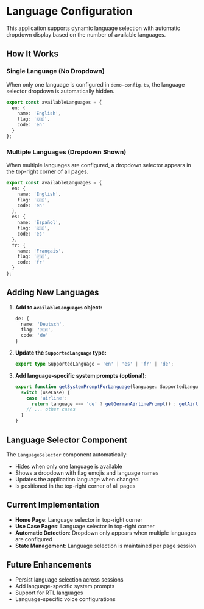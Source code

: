 # Language Configuration

This application supports dynamic language selection with automatic dropdown display based on the number of available languages.

## How It Works

### Single Language (No Dropdown)
When only one language is configured in `demo-config.ts`, the language selector dropdown is automatically hidden.

```typescript
export const availableLanguages = {
  en: {
    name: 'English',
    flag: '🇺🇸',
    code: 'en'
  }
};
```

### Multiple Languages (Dropdown Shown)
When multiple languages are configured, a dropdown selector appears in the top-right corner of all pages.

```typescript
export const availableLanguages = {
  en: {
    name: 'English',
    flag: '🇺🇸',
    code: 'en'
  },
  es: {
    name: 'Español',
    flag: '🇪🇸',
    code: 'es'
  },
  fr: {
    name: 'Français',
    flag: '🇫🇷',
    code: 'fr'
  }
};
```

## Adding New Languages

1. **Add to `availableLanguages` object:**
   ```typescript
   de: {
     name: 'Deutsch',
     flag: '🇩🇪',
     code: 'de'
   }
   ```

2. **Update the `SupportedLanguage` type:**
   ```typescript
   export type SupportedLanguage = 'en' | 'es' | 'fr' | 'de';
   ```

3. **Add language-specific system prompts (optional):**
   ```typescript
   export function getSystemPromptForLanguage(language: SupportedLanguage, useCase: string): string {
     switch (useCase) {
       case 'airline':
         return language === 'de' ? getGermanAirlinePrompt() : getAirlineSystemPrompt();
       // ... other cases
     }
   }
   ```

## Language Selector Component

The `LanguageSelector` component automatically:
- Hides when only one language is available
- Shows a dropdown with flag emojis and language names
- Updates the application language when changed
- Is positioned in the top-right corner of all pages

## Current Implementation

- **Home Page**: Language selector in top-right corner
- **Use Case Pages**: Language selector in top-right corner
- **Automatic Detection**: Dropdown only appears when multiple languages are configured
- **State Management**: Language selection is maintained per page session

## Future Enhancements

- Persist language selection across sessions
- Add language-specific system prompts
- Support for RTL languages
- Language-specific voice configurations
